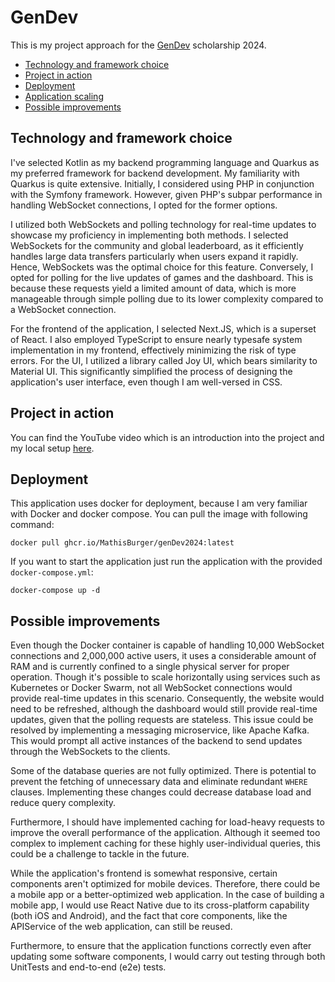 # GenDev

This is my project approach for the [GenDev](https://www.talents.check24.de/gendev) scholarship 2024.

- [Technology and framework choice](#technology-and-framework-choice)
- [Project in action](#project-in-action)
- [Deployment](#deployment)
- [Application scaling](#application-scaling)
- [Possible improvements](#possible-improvements)

## Technology and framework choice

I've selected Kotlin as my backend programming language and Quarkus as my preferred framework for backend development.
My familiarity with Quarkus is quite extensive. Initially, I considered using PHP in conjunction with the
Symfony framework. However, given PHP's subpar performance in handling WebSocket connections, I opted for the former options.

I utilized both WebSockets and polling technology for real-time updates to showcase my proficiency in implementing both methods.
I selected WebSockets for the community and global leaderboard, as it efficiently handles large data transfers particularly when users expand it rapidly.
Hence, WebSockets was the optimal choice for this feature. Conversely, I opted for polling for the live updates of games
and the dashboard. This is because these requests yield a limited amount of data, which is more manageable through 
simple polling due to its lower complexity compared to a WebSocket connection.

For the frontend of the application, I selected Next.JS, which is a superset of React. I also employed TypeScript to ensure nearly typesafe
system implementation in my frontend, effectively minimizing the risk of type errors. For the UI,
I utilized a library called Joy UI, which bears similarity to Material UI. This significantly simplified the process of designing
the application's user interface, even though I am well-versed in CSS. 

## Project in action

You can find the YouTube video which is an introduction into the project and my local setup [here](Link).

## Deployment

This application uses docker for deployment, because I am very familiar with Docker and docker compose.
You can pull the image with following command:
```shell
docker pull ghcr.io/MathisBurger/genDev2024:latest
```

If you want to start the application just run the application with the provided `docker-compose.yml`:
```shell
docker-compose up -d
```

## Possible improvements

Even though the Docker container is capable of handling 10,000 WebSocket connections and 2,000,000 active users, it uses a considerable amount
of RAM and is currently confined to a single physical server for proper operation. Though it's possible to scale
horizontally using services such as Kubernetes or Docker Swarm, not all WebSocket connections would provide real-time
updates in this scenario. Consequently, the website would need to be refreshed, although the dashboard would still provide real-time updates, given that
the polling requests are stateless. This issue could be resolved by implementing a messaging microservice, like Apache Kafka. 
This would prompt all active instances of the backend to send updates through the WebSockets to the clients.

Some of the database queries are not fully optimized. There is potential to prevent the fetching of unnecessary data and eliminate
redundant `WHERE` clauses. Implementing these changes could decrease database load and reduce query complexity.

Furthermore, I should have implemented caching for load-heavy requests to improve the overall performance of the application.
Although it seemed too complex to implement caching for these highly user-individual queries, this could be a challenge 
to tackle in the future.

While the application's frontend is somewhat responsive, certain components aren't optimized for mobile devices. 
Therefore, there could be a mobile app or a better-optimized web application. In the case of building a mobile app, I would use 
React Native due to its cross-platform capability (both iOS and Android), and the fact that core components, like the APIService
of the web application, can still be reused.

Furthermore, to ensure that the application functions correctly even after updating
some software components, I would carry out testing through both UnitTests and end-to-end (e2e) tests.